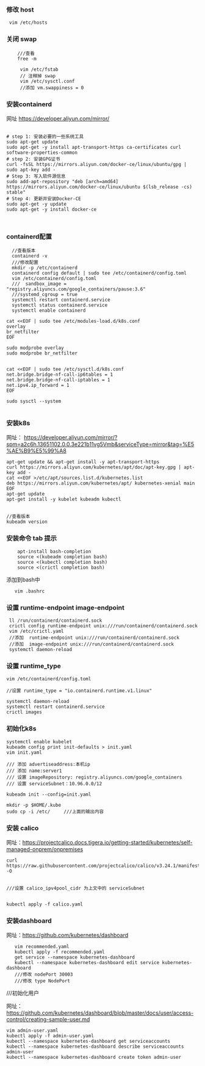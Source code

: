 


### 修改 host

```
 vim /etc/hosts
```

### 关闭 swap

```
    ///查看 
    free -m
     
     vim /etc/fstab
     // 注释掉 swap
     vim /etc/sysctl.conf
     //添加 vm.swappiness = 0

```

### 安装containerd

网址 https://developer.aliyun.com/mirror/

```

# step 1: 安装必要的一些系统工具
sudo apt-get update
sudo apt-get -y install apt-transport-https ca-certificates curl software-properties-common
# step 2: 安装GPG证书
curl -fsSL https://mirrors.aliyun.com/docker-ce/linux/ubuntu/gpg | sudo apt-key add -
# Step 3: 写入软件源信息
sudo add-apt-repository "deb [arch=amd64] https://mirrors.aliyun.com/docker-ce/linux/ubuntu $(lsb_release -cs) stable"
# Step 4: 更新并安装Docker-CE
sudo apt-get -y update
sudo apt-get -y install docker-ce



```

### containerd配置

```
  //查看版本
  containerd -v
  ///修改配置
  mkdir -p /etc/containerd
  containerd config default | sudo tee /etc/containerd/config.toml
  vim /etc/containerd/config.toml
  ///  sandbox_image = "registry.aliyuncs.com/google_containers/pause:3.6"
  ///systemd_cgroup = true
  systemctl restart containerd.service
  systemctl status containerd.service
  systemctl enable containerd
```

```
cat <<EOF | sudo tee /etc/modules-load.d/k8s.conf
overlay
br_netfilter
EOF

sudo modprobe overlay
sudo modprobe br_netfilter

```



```

cat <<EOF | sudo tee /etc/sysctl.d/k8s.conf
net.bridge.bridge-nf-call-ip6tables = 1
net.bridge.bridge-nf-call-iptables = 1
net.ipv4.ip_forward = 1
EOF
 
sudo sysctl --system


```

### 安装k8s

网址： https://developer.aliyun.com/mirror/?spm=a2c6h.13651102.0.0.3e221b11vg5Vmb&serviceType=mirror&tag=%E5%AE%B9%E5%99%A8

```
apt-get update && apt-get install -y apt-transport-https
curl https://mirrors.aliyun.com/kubernetes/apt/doc/apt-key.gpg | apt-key add - 
cat <<EOF >/etc/apt/sources.list.d/kubernetes.list
deb https://mirrors.aliyun.com/kubernetes/apt/ kubernetes-xenial main
EOF
apt-get update
apt-get install -y kubelet kubeadm kubectl


//查看版本
kubeadm version

```

### 安装命令 tab 提示

```
    apt-install bash-completion
    source <(kubeadm completion bash)
    source <(kubectl completion bash)
    source <(crictl completion bash)
```
添加到bash中

```
   vim .bashrc

```

### 设置  runtime-endpoint image-endpoint

```
 ll /run/containerd/containerd.sock
 crictl config runtime-endpoint unix:///run/containerd/containerd.sock
 vim /etc/crictl.yaml
 //添加  runtime-endpoint unix:///run/containerd/containerd.sock
 //添加  image-endpoint unix:///run/containerd/containerd.sock
 systemctl daemon-reload

```


### 设置 runtime_type

```
vim /etc/containerd/config.toml

//设置 runtime_type = "io.containerd.runtime.v1.linux"

systemctl daemon-reload
systemctl restart containerd.service
crictl images

```

### 初始化k8s

```
systemctl enable kubelet
kubeadm config print init-defaults > init.yaml
vim init.yaml

/// 添加 advertiseaddress:本机ip
/// 添加 name:server1
/// 设置 imageRepository: registry.aliyuncs.com/google_containers
/// 设置 serviceSubnet：10.96.0.0/12

kubeadm init --config=init.yaml

mkdir -p $HOME/.kube
sudo cp -i /etc/     ///上面的输出内容

```



### 安装 calico

网址：https://projectcalico.docs.tigera.io/getting-started/kubernetes/self-managed-onprem/onpremises

```
curl https://raw.githubusercontent.com/projectcalico/calico/v3.24.1/manifests/calico.yaml -O


///设置 calico_ipv4pool_cidr 为上文中的 serviceSubnet


kubectl apply -f calico.yaml

```

### 安装dashboard

网址：https://github.com/kubernetes/dashboard
```
   vim recommended.yaml
   kubectl apply -f recommended.yaml
   get service --namespace kubernetes-dashboard
   kubectl --namespace kubernetes-dashboard edit service kubernetes-dashboard
   ///修改 nodePort 30003
   ///修改 type NodePort

```

///初始化用户


网址： https://github.com/kubernetes/dashboard/blob/master/docs/user/access-control/creating-sample-user.md

```
vim admin-user.yaml
kubectl apply -f admin-user.yaml
kubectl --namespace kubernetes-dashboard get serviceaccounts
kubectl --namespace kubernetes-dashboard describe serviceaccounts admin-user
kubectl --namespace kubernetes-dashboard create token admin-user


```